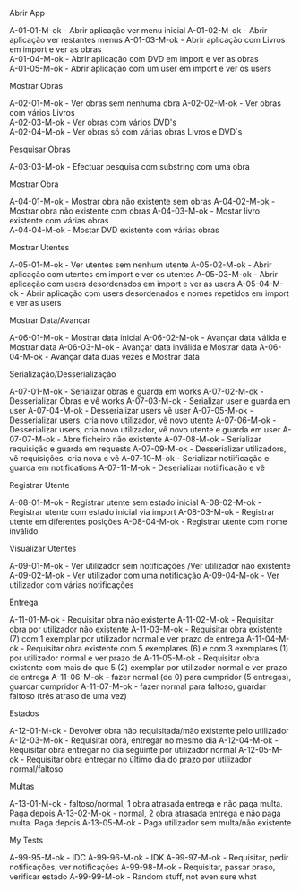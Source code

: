 Abrir App

A-01-01-M-ok - Abrir aplicação ver menu inicial
A-01-02-M-ok - Abrir aplicação ver restantes menus
A-01-03-M-ok - Abrir aplicação com Livros em import e ver as obras   
A-01-04-M-ok - Abrir aplicação com DVD em import e ver as obras   
A-01-05-M-ok - Abrir aplicação com um user em import e ver os users

Mostrar Obras

A-02-01-M-ok - Ver obras sem nenhuma obra 
A-02-02-M-ok - Ver obras com vários Livros  
A-02-03-M-ok - Ver obras com vários DVD's  
A-02-04-M-ok - Ver obras só com várias obras Livros e DVD´s

Pesquisar Obras

A-03-03-M-ok - Efectuar pesquisa com substring com uma obra

Mostrar Obra

A-04-01-M-ok - Mostrar obra não existente sem obras 
A-04-02-M-ok - Mostrar obra não existente com obras 
A-04-03-M-ok - Mostar livro existente com várias obras  
A-04-04-M-ok - Mostar DVD existente com várias obras  

Mostrar Utentes

A-05-01-M-ok - Ver utentes sem nenhum utente
A-05-02-M-ok - Abrir aplicação com utentes em import e ver os utentes
A-05-03-M-ok - Abrir aplicação com users desordenados em import e ver as users 
A-05-04-M-ok - Abrir aplicação com users desordenados e nomes repetidos em import e ver as users 

Mostrar Data/Avançar

A-06-01-M-ok - Mostrar data inicial 
A-06-02-M-ok - Avançar data válida e Mostrar data
A-06-03-M-ok - Avançar data inválida e Mostrar data 
A-06-04-M-ok - Avançar data duas vezes e Mostrar data 

Serialização/Desserialização 

A-07-01-M-ok - Serializar obras e guarda em works
A-07-02-M-ok  - Desserializar Obras e vê works
A-07-03-M-ok - Serializar user  e guarda em user
A-07-04-M-ok  - Desserializar users vê user
A-07-05-M-ok  - Desserializar users, cria novo utilizador, vê novo utente
A-07-06-M-ok  - Desserializar users, cria novo utilizador, vê novo utente e guarda em user
A-07-07-M-ok  - Abre ficheiro não existente
A-07-08-M-ok - Serializar requisição  e guarda em requests
A-07-09-M-ok - Desserializar utilizadors, vê requisições, cria nova e vê
A-07-10-M-ok - Serializar notiificação  e guarda em notifications
A-07-11-M-ok - Deserializar notiificação e vê

Registrar Utente

A-08-01-M-ok - Registrar utente sem estado inicial 
A-08-02-M-ok - Registrar utente com estado inicial via import 
A-08-03-M-ok - Registrar utente em diferentes posições 
A-08-04-M-ok - Registrar utente com nome inválido

Visualizar Utentes

A-09-01-M-ok - Ver utilizador sem notificações /Ver utilizador não existente
A-09-02-M-ok - Ver utilizador com uma  notificação
A-09-04-M-ok - Ver utilizador com várias notificações

Entrega

A-11-01-M-ok - Requisitar obra não existente
A-11-02-M-ok - Requisitar obra por utilizador não existente
A-11-03-M-ok - Requisitar obra existente (7) com 1 exemplar por utilizador normal e ver prazo de entrega
A-11-04-M-ok - Requisitar obra existente com 5 exemplares (6) e com 3 exemplares (1) por utilizador normal e ver prazo de 
A-11-05-M-ok - Requisitar obra existente com mais do que 5 (2) exemplar por utilizador normal e ver prazo de entrega
A-11-06-M-ok - fazer normal (de 0) para cumpridor (5 entregas), guardar cumpridor
A-11-07-M-ok - fazer normal para faltoso, guardar faltoso  (três atraso de uma vez)

Estados

A-12-01-M-ok - Devolver obra não requisitada/mão existente pelo utilizador
A-12-03-M-ok - Requisitar obra, entregar no mesmo dia
A-12-04-M-ok - Requisitar obra entregar no dia seguinte por utilizador normal
A-12-05-M-ok - Requisitar obra entregar no último dia do prazo por utilizador normal/faltoso

Multas

A-13-01-M-ok - faltoso/normal, 1 obra atrasada entrega e não paga multa. Paga depois
A-13-02-M-ok - normal, 2 obra atrasada entrega e não paga multa. Paga depois
A-13-05-M-ok - Paga utilizador sem multa/não existente

My Tests

A-99-95-M-ok - IDC
A-99-96-M-ok - IDK
A-99-97-M-ok - Requisitar, pedir notificações, ver notificações
A-99-98-M-ok - Requisitar, passar praso, verificar estado
A-99-99-M-ok - Random stuff, not even sure what
